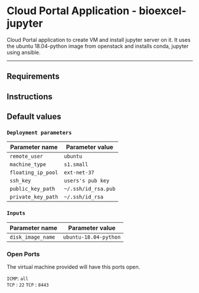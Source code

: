 # Cloud Portal Application - bioexcel-jupyter
Cloud Portal application to create VM and install jupyter server on it.
It uses the ubuntu 18.04-python image from openstack and installs conda, jupyter using ansible.

---

## Requirements


## Instructions

## Default values

### `Deployment parameters`

| Parameter name          | Parameter value       |
| ---                     | ---                   |
| `remote_user`           | `ubuntu`              |
| `machine_type`          | `s1.small`            |
| `floating_ip_pool`      | `ext-net-37`          |
| `ssh_key`               | `users's pub key`     |
| `public_key_path`       | `~/.ssh/id_rsa.pub`   |
| `private_key_path`      | `~/.ssh/id_rsa`       |

### `Inputs`

| Parameter name          | Parameter value       |
| ---                     | ---                   |
| `disk_image_name`       | `ubuntu-18.04-python`        |

### Open Ports
The virtual machine provided will have this ports open.

`ICMP`: `all`  
`TCP` : `22`
`TCP` : `8443`

